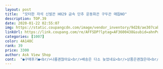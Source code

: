 ```yaml
---
layout: post 
title:  "모터한 자석 신발끈 H029 금속 단추 운동화끈 구두끈 매듭NO" 
description: TOP.39 
date: 2020-01-22 02:55:07 
img: https://static.coupangcdn.com/image/vendor_inventory/9d28/ae307cab039f23f90f8aa727c0e1d489bd324d26c9975e26f73cdf4ac83b.jpg 
linkUrl: https://link.coupang.com/re/AFFSDP?lptag=AF3600438&subid=ahnPublicAsk&pageKey=338534843&itemId=1078779688&vendorItemId=5577862569&traceid=V0-113-c0daa63666049278 
categories: [1007] 
color: 4A148C 
rank: 39 
price: 3300 
author: Ask View Shop 
cont:  "●구매후기●<br/>나름괜찮아요<br/>배송은 다소 늦었네요<br/>상품은괜찮은대<br/>신발 끈이랑 같이오는줄 알았는데 클립만 오는거였네요<br/>신발끝부분 실타래 때문에 꽉조여지질않아요<br/>신발에  설치하고 신으니  아주 예뻐요<br/>장착이 너무어려워요<br/>전기배선용 튜브로 끝부분 마감사용하니<br/>제품이 아주 예뻐요<br/>" 
---
```

